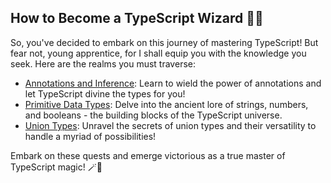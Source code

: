 ## How to Become a TypeScript Wizard 🧙‍♂️

So, you've decided to embark on this journey of mastering TypeScript! But fear not, young apprentice, for I shall equip you with the knowledge you seek. Here are the realms you must traverse:

- [Annotations and Inference](./annotations-and-inference/index.md): Learn to wield the power of annotations and let TypeScript divine the types for you!
- [Primitive Data Types](./primitive-data-types/index.md): Delve into the ancient lore of strings, numbers, and booleans - the building blocks of the TypeScript universe.
- [Union Types](./union-types/index.md): Unravel the secrets of union types and their versatility to handle a myriad of possibilities!

Embark on these quests and emerge victorious as a true master of TypeScript magic! 🪄🧝
